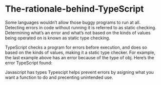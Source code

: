 # The-rationale-behind-TypeScript

Some languages wouldn’t allow those buggy programs to run at all. Detecting errors in code without running it is referred to as static checking. Determining what’s an error and what’s not based on the kinds of values being operated on is known as static type checking.

TypeScript checks a program for errors before execution, and does so based on the kinds of values, making it a static type checker. For example, the last example above has an error because of the type of obj. Here’s the error TypeScript found:

Javascript has types
Typescipt helps prevent errors by asigning what you want a function to do and precenting unintended use.
